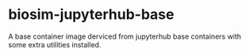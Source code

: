 # biosim-jupyterhub-base
A base container image derviced from jupyterhub base containers with some extra utilities installed.

